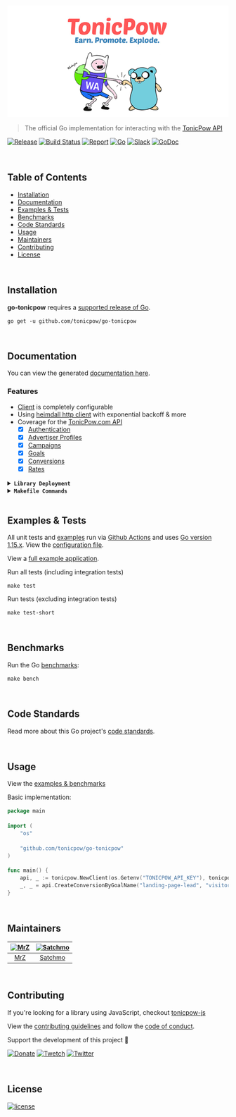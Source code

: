 <img src=".github/IMAGES/go-tonicpow.png" alt="TonicPow & Go">

> The official Go implementation for interacting with the [TonicPow API](https://docs.tonicpow.com)

[![Release](https://img.shields.io/github/release-pre/tonicpow/go-tonicpow.svg?logo=github&style=flat&v=3)](https://github.com/tonicpow/go-tonicpow/releases)
[![Build Status](https://img.shields.io/github/workflow/status/tonicpow/go-tonicpow/run-go-tests?logo=github&v=3)](https://github.com/tonicpow/go-tonicpow/actions)
[![Report](https://goreportcard.com/badge/github.com/tonicpow/go-tonicpow?style=flat&v=3)](https://goreportcard.com/report/github.com/tonicpow/go-tonicpow)
[![Go](https://img.shields.io/github/go-mod/go-version/tonicpow/go-tonicpow?v=3)](https://golang.org/)
[![Slack](https://img.shields.io/badge/slack-tonicpow-orange.svg?logo=slack&style=flat&v=3)](https://atlantistic.slack.com/app_redirect?channel=tonicpow)
[![GoDoc](https://godoc.org/github.com/tonicpow/go-tonicpow?status.svg&style=flat&v=3)](https://pkg.go.dev/github.com/tonicpow/go-tonicpow)

<br/>

## Table of Contents
- [Installation](#installation)
- [Documentation](#documentation)
- [Examples & Tests](#examples--tests)
- [Benchmarks](#benchmarks)
- [Code Standards](#code-standards)
- [Usage](#usage)
- [Maintainers](#maintainers)
- [Contributing](#contributing)
- [License](#license)

<br/>

## Installation

**go-tonicpow** requires a [supported release of Go](https://golang.org/doc/devel/release.html#policy).
```shell script
go get -u github.com/tonicpow/go-tonicpow
```

<br/>

## Documentation
You can view the generated [documentation here](https://pkg.go.dev/github.com/tonicpow/go-tonicpow).

### Features
- [Client](client.go) is completely configurable
- Using [heimdall http client](https://github.com/gojek/heimdall) with exponential backoff & more
- Coverage for the [TonicPow.com API](https://docs.tonicpow.com/)
    - [x] [Authentication](https://docs.tonicpow.com/#632ed94a-3afd-4323-af91-bdf307a399d2)
    - [x] [Advertiser Profiles](https://docs.tonicpow.com/#2f9ec542-0f88-4671-b47c-d0ee390af5ea)
    - [x] [Campaigns](https://docs.tonicpow.com/#5aca2fc7-b3c8-445b-aa88-f62a681f8e0c)
    - [x] [Goals](https://docs.tonicpow.com/#316b77ab-4900-4f3d-96a7-e67c00af10ca)
    - [x] [Conversions](https://docs.tonicpow.com/#75c837d5-3336-4d87-a686-d80c6f8938b9)
    - [x] [Rates](https://docs.tonicpow.com/#fb00736e-61b9-4ec9-acaf-e3f9bb046c89)

<details>
<summary><strong><code>Library Deployment</code></strong></summary>
<br/>

[goreleaser](https://github.com/goreleaser/goreleaser) for easy binary or library deployment to Github and can be installed via: `brew install goreleaser`.

The [.goreleaser.yml](.goreleaser.yml) file is used to configure [goreleaser](https://github.com/goreleaser/goreleaser).

Use `make release-snap` to create a snapshot version of the release, and finally `make release` to ship to production.
</details>

<details>
<summary><strong><code>Makefile Commands</code></strong></summary>
<br/>

View all `makefile` commands
```shell script
make help
```

List of all current commands:
```text
all                  Runs multiple commands
clean                Remove previous builds and any test cache data
clean-mods           Remove all the Go mod cache
coverage             Shows the test coverage
godocs               Sync the latest tag with GoDocs
help                 Show this help message
install              Install the application
install-go           Install the application (Using Native Go)
lint                 Run the golangci-lint application (install if not found)
release              Full production release (creates release in Github)
release              Runs common.release then runs godocs
release-snap         Test the full release (build binaries)
release-test         Full production test release (everything except deploy)
replace-version      Replaces the version in HTML/JS (pre-deploy)
run-examples         Runs all the examples
tag                  Generate a new tag and push (tag version=0.0.0)
tag-remove           Remove a tag if found (tag-remove version=0.0.0)
tag-update           Update an existing tag to current commit (tag-update version=0.0.0)
test                 Runs vet, lint and ALL tests
test-ci              Runs all tests via CI (exports coverage)
test-ci-no-race      Runs all tests via CI (no race) (exports coverage)
test-ci-short        Runs unit tests via CI (exports coverage)
test-short           Runs vet, lint and tests (excludes integration tests)
uninstall            Uninstall the application (and remove files)
update-linter        Update the golangci-lint package (macOS only)
vet                  Run the Go vet application
```
</details>

<br/>

## Examples & Tests
All unit tests and [examples](examples) run via [Github Actions](https://github.com/tonicpow/go-tonicpow/actions) and
uses [Go version 1.15.x](https://golang.org/doc/go1.15). View the [configuration file](.github/workflows/run-tests.yml).

View a [full example application](examples/examples.go).

Run all tests (including integration tests)
```shell script
make test
```

Run tests (excluding integration tests)
```shell script
make test-short
```

<br/>

## Benchmarks
Run the Go [benchmarks](tonicpow_test.go):
```shell script
make bench
```

<br/>

## Code Standards
Read more about this Go project's [code standards](CODE_STANDARDS.md).

<br/>

## Usage
View the [examples & benchmarks](tonicpow_test.go)

Basic implementation:
```go
package main

import (
    "os"
    
    "github.com/tonicpow/go-tonicpow"
)

func main() {
    api, _ := tonicpow.NewClient(os.Getenv("TONICPOW_API_KEY"), tonicpow.LiveEnvironment, nil)
    _, _ = api.CreateConversionByGoalName("landing-page-lead", "visitor-tncpw-session", "from: my blog", 0, 0)
}
```

<br/>

## Maintainers
| [<img src="https://github.com/mrz1836.png" height="50" alt="MrZ" />](https://github.com/mrz1836) | [<img src="https://github.com/rohenaz.png" height="50" alt="Satchmo" />](https://github.com/rohenaz) |
|:---:|:---:|
| [MrZ](https://github.com/mrz1836) | [Satchmo](https://github.com/rohenaz) |

<br/>

## Contributing
If you're looking for a library using JavaScript, checkout [tonicpow-js](https://github.com/tonicpow/tonicpow-js)

View the [contributing guidelines](CONTRIBUTING.md) and follow the [code of conduct](CODE_OF_CONDUCT.md).

Support the development of this project 🙏

[![Donate](https://img.shields.io/badge/donate-bitcoin-brightgreen.svg?v=3)](https://tonicpow.com/?af=go-tonicpow) [![Twetch](https://img.shields.io/badge/share-twitter-00ACEE.svg?v=3)](https://twitter.com/intent/tweet?text=TonicPow%20integration%20with%20Go%20rocks!%20Check%20it%20out:%20https%3A%2F%2Ftncpw.co%2F7ca46e94) [![Twitter](https://img.shields.io/badge/share-twetch-085AF6.svg?v=3)](https://twetch.app/compose?description=TonicPow%20integration%20with%20Go%20rocks!%20Check%20it%20out:%20https%3A%2F%2Ftncpw.co%2F7ca46e94)

<br/>

## License

[![license](https://img.shields.io/badge/license-Open%20BSV-brightgreen.svg?style=flat&v=3)](/LICENSE)
